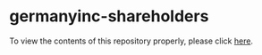 # germanyinc-shareholders

To view the contents of this repository properly, please click [here](https://nbviewer.org/github/KensingtonOscupant/germanyinc-shareholders/blob/38f3a9fbd89b51b53fefcd54ddee77efd1fb33c6/src/exploration.ipynb).